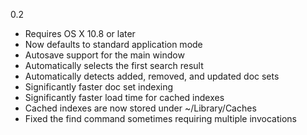 0.2

* Requires OS X 10.8 or later
* Now defaults to standard application mode
* Autosave support for the main window
* Automatically selects the first search result
* Automatically detects added, removed, and updated doc sets
* Significantly faster doc set indexing
* Significantly faster load time for cached indexes
* Cached indexes are now stored under ~/Library/Caches
* Fixed the find command sometimes requiring multiple invocations
